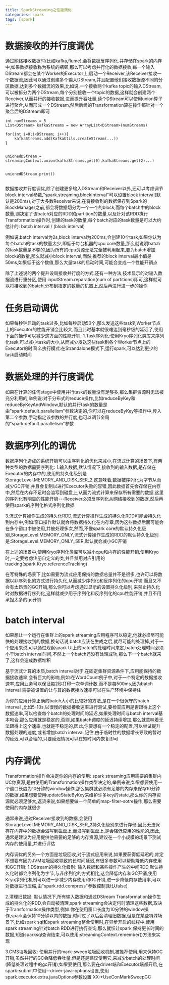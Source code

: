 ```yaml
---
title: SparkStreaming之性能调优
categories: spark  
tags: [spark]
---
```




# 数据接收的并行度调优

通过网络接收数据时(比如kafka,flume),会将数据反序列化,并存储在spark的内存中,如果数据接收称为系统的瓶颈,那么可以考虑并行化的数据接收,每一个输入DStream都会在某个Worker的Executor上,启动一个Receiver,该Receiver接收一个数据流,因此可以通过创建多个输入DStream,并且配置他们接收数据源不同的分区数据,达到多个数据流的效果,比如说,一个接收两个kafka topic的输入DStream,可以被拆分为两个DStream,每个分别接收一个topic的数据,这样就会创建两个Receiver,从而并行的接收数据,进而提升吞吐量,读个DStream可以使用union算子进行聚合,从而形成一个DStream,然后后续的Transformation算在操作都针对一个聚合后的DStream即可

```
int numStreams = 5
List<DStream> kafkaStreams = new ArrayList<DStream>(numStreams)

for(int i=0;i<DStream; i++){
	kafkaStreams.add(KafkaUtils.createStream(...))
}


unionedDStream = streamingContext.union(kafkaStreams.get(0),kafkaStreams.get(2)...)


unionedDStream.print()


```


数据接收并行度调优,除了创建更多输入DStream和Receiver以外,还可以考虑调节block interval参数,"spark.streaming.blockInterval"可以设置block interval(默认是200ms),对于大多数Receiver来说,在将接收到的数据保存到Spark的BlockManager之前,都会将数据切分为一个一个的block,而每个batch中的block数量,则决定了该batch对应的RDD的partition的数量,以及针对该RDD执行Transformation操作时,创建的task的数量,每个batch对应的task数量是可以大约估计的:
batch interval / (block interval)

例如说:batch interval为2s,block interval为200ms,会创建10个task,如果你认为每个batch的task的数量太少,即低于每台机器的cpu core数量,那么就说明batch的task数量是不够的,因为所有的cpu资源无法完全被利用起来,要为batch增加block的数量,那么就减小block interval,而然,推荐的block interval最小值是50ms,如果低于这个数值,那么大量task的启动时间,可能会变成一个性能开销点



除了上述说的两个提升设局接收并行度的方式,还有一种方法,技术显示的对输入数据流进行重分区,使用
inputStream.reparation(num of partitions)即可,这样就可以将接收到的batch,分布到指定的数量的机器上,然后再进行进一步的操作


# 任务启动调优
如果每秒钟启动的task过多,比如每秒启动50个,那么发送这些task到Worker节点上的Executor的性能开销会比较大,而且此时基本就很难达到毫秒级的延迟了,使用下面的操作可以减少这方面的性能开销;
1.Task序列化:使用Kryo序列化类库来序列化task,可以减小task的大小,从而减少发送这些task到各个Worker节点上的Executor的时间
2.执行模式:在Strandalone模式下,运行spark,可以达到更少的task启动时间



# 数据处理的并行度调优
如果在计算的任何stage中使用并行task的数量没有足够多,那么集群资源时无法被充分利用的,举例说:对于分布式的reduce操作,比如reduceByKey和reduceByKeyAndWindow,默认的并行task的数量是由"spark.default.parallelism"参数决定的,你可以在reduceByKey等操作中,传入第二个参数,手动指定该参数的并行度,也可以调节全局的"spark.default.parallelism"参数



# 数据序列化的调优
数据序列化造成的系统开销可以由序列化的优化来减小,在流式计算的场景下,有两种类型的数据需要序列化:
1.输入数据,默认情况下,接收到的输入数据,是存储在Executor的内存中的,使用的持久化级别是StorageLevel.MEMORY_AND_DISK_SER_2,这意味着,数据被序列化为字节从而减少GC开销,并且会复制以进行Executor失败的容错,因此数据首先会存储在内存中,然后在内存不足时会溢写到磁盘上,从而为流式计算来保存所有需要的数据,这里的序列化有明显的性能开销---Receiver必须反序列化从网络接收到的数据,然后再使用spark的序列化格式序列化数据

3.流式计算操作生成的持久化RDD,流式计算操作生成的持久化RDD可能会持久化到内存中,例如:窗口操作默认就会将数据持久化在内存章,因为这些数据后面可能会在多个窗口中被使用,并被处理多次,然而,不像spark core的默认持久化级别,StorageLevel.MEMORY_ONLY,流式计算操作生成的RDD的默认持久化级别是:StorageLevel.MEMORY_ONLY_SER,默认就会减小GC开销


在上述的场景中,使用Kryo序列化类库可以减小cpu和内存的性能开销,使用Kryo时,一定要考虑注册自定义的类,并且禁用对应引用的tracking(spark.Kryo.referenceTracking)

在写特殊的场景下,比如需要为流式应用保持的数据总量并不是很多,也许可以将数据以非序列化的方式进行持久化,从而减少序列化和反序列化的cpu开销,而且又不会有太昂贵的GC开销,那么你可以考虑通过显示的设置持久化级别,来禁止持久化时对数据进行序列化,这样就减少用于序列化和反序列化的cpu性能开销,并且不用承担太多的gc开销




# batch interval 

如果想让一个运行在集群上的spark streaming应用程序可以稳定,他就必须尽可能快的处理接收到的数据,换句话说,batch应该在生成之后,就尽可能的处理掉,对于一个应用来说,可以通过观察spark UI上的batch的处理时间来定,batch处理时间必须小于batch interval时间,不然上一个batch还没有处理成功,那么下一个batch就来了,这样会造成数据堆积

基于流式计算的本质,batch interval对于,在固定集群资源条件下,应用能保持的数据接收速率,会有巨大的影响,例如:在WordCount例子中,对于一个特定的数据接收速率,应用业务可以保证每2秒打印一次单词计数,而不是每500ms,因为batch interval 需要被设置的让与其的数据接收速率可以在生产环境中保持住

为你的应用计算正确的batch大小的比较好的方法,是在一个很保守的batch interval ,比如5-10s,以很慢的数据接收速率进行测试,要检查应用是否跟得上这个数据速率,可以检查每个batch的处理时间的延迟,如果处理时间与batch interval基本吻合,那么应用就是稳定的,否则,如果batch调度的延迟持续增加,那么就意味着无法跟得上这个速率,也就是不稳定的,因此,你要想有一个稳定的配置,可以尝试提升数据处理的速度,或者增加batch interval,记住,由于临时性的数据增长导致的暂时的延迟,可以合理的,只要延迟情况可以在短时间内恢复即可



# 内存调优

Transformation操作会决定你的内存的使用:
spark streaming应用需要的集群内UC你资源,是由使用的Transformation操作类型决定的,举例来说,如果想要使用一个窗口长度为10分钟的window操作,那么集群就必须有足够的内存来保存10分钟的数据,如果想要使用updateStateByKey来维护许多key的state,那么你的内存资源就必须足够大,返货来说,如果想要做一个简单的map-filter-sotre操作,那么需要使用的内存就很少


通常来说,通过Receiver接收到的数据,会使用StorageLevel.MEMORY_AND_DISK_SER_2持久化级别来进行存储,因此无法保存在内存中的数据会溢写到磁盘上,而溢写到磁盘上,是会降低应用的性能的,因此,通常是建议为应用提供他需要的足够的内存资源,建议在一个小规模的场景下测试内存的使用量,并进行评估


内存调优的另外一个方面是垃圾回收,对于流式应用来说,如果要获得低延迟的,肯定不想要有因为JVM垃圾回收导致的长时间延迟,有很多参数可以帮助降低内存使用和GC开销:
1.DStream的持久化级别:
输入数据和某些操作产生的中间RDD,默认持久化时都会序列化为字节,与非序列化的方式相比,这会降低内存和GC开销,使用Kryo序列化机制可以进一步减少内存使用和GC开销,进一步降低内存使用率,可以对数据进行压缩,由"spark.rdd.compress"参数控制(默认false)

2.清理旧数据:
默认情况下,所有输入数据和通过DStream Transformation操作生成的持久化的RDD,会自动被清理,spark streaming会决定何时清理这些数据,取决于Transformation操作类型,例如:你在使用窗口长度为10分钟的window操作,spark会保持10分钟以内的数据,时间过了以后会清理旧数据,但是在某些特殊场景下,比如spark sql和spark streaming整合使用时,在异步开启的线程中,使用spark streaming针对batch RDD进行执行查询,那么就㤇让spark 保持更长时间的数据,知道sparksql查询结束,可以使用:streamingContext.remember()方法来实现

3.CMS垃圾回收:
使用并行的mark-sweep垃圾回收机制,被推荐使用,用来保持GC开销,虽然并行的GC会降低吞吐量,但是还是建议使用它,来减少batch的处理时间(降低处理过程中的gc开销),如果要使用,那么要在driver端和Executor端都开启,在spark-submit中使用--driver-java-options设置,使用spark.executor.extra.javaOptions参数设置
XX:+UseConMarkSweepGC














